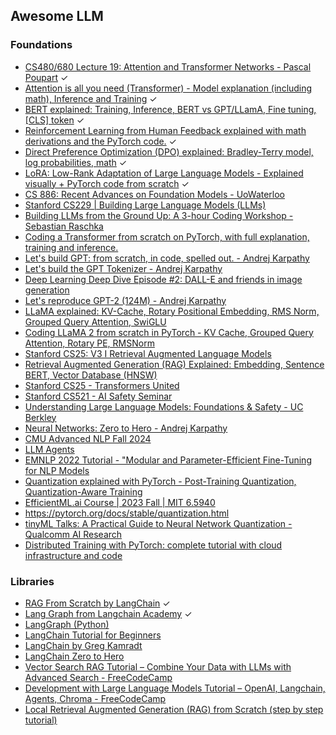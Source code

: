 ## Awesome LLM

### Foundations
- [CS480/680 Lecture 19: Attention and Transformer Networks - Pascal Poupart](https://www.youtube.com/watch?v=OyFJWRnt_AY) ✓
- [Attention is all you need (Transformer) - Model explanation (including math), Inference and Training](https://www.youtube.com/watch?v=bCz4OMemCcA) ✓
- [BERT explained: Training, Inference, BERT vs GPT/LLamA, Fine tuning, \[CLS\] token](https://www.youtube.com/watch?v=90mGPxR2GgY) ✓
- [Reinforcement Learning from Human Feedback explained with math derivations and the PyTorch code.](https://www.youtube.com/watch?v=qGyFrqc34yc) ✓
- [Direct Preference Optimization (DPO) explained: Bradley-Terry model, log probabilities, math](https://www.youtube.com/watch?v=hvGa5Mba4c8) ✓
- [LoRA: Low-Rank Adaptation of Large Language Models - Explained visually + PyTorch code from scratch](https://www.youtube.com/watch?v=PXWYUTMt-AU) ✓
- [CS 886: Recent Advances on Foundation Models - UoWaterloo](https://cs.uwaterloo.ca/~wenhuche/teaching/cs886/)
- [Stanford CS229 | Building Large Language Models (LLMs)](https://www.youtube.com/watch?v=9vM4p9NN0Ts)
- [Building LLMs from the Ground Up: A 3-hour Coding Workshop - Sebastian Raschka](https://www.youtube.com/watch?v=quh7z1q7-uc)
- [Coding a Transformer from scratch on PyTorch, with full explanation, training and inference.](https://www.youtube.com/watch?v=ISNdQcPhsts) 
- [Let's build GPT: from scratch, in code, spelled out. - Andrej Karpathy](https://www.youtube.com/watch?v=kCc8FmEb1nY)
- [Let's build the GPT Tokenizer - Andrej Karpathy](https://www.youtube.com/watch?v=zduSFxRajkE)
- [Deep Learning Deep Dive Episode #2: DALL-E and friends in image generation](https://www.youtube.com/watch?v=gMc90bqHMSM)
- [Let's reproduce GPT-2 (124M) - Andrej Karpathy](https://www.youtube.com/watch?v=l8pRSuU81PU)
- [LLaMA explained: KV-Cache, Rotary Positional Embedding, RMS Norm, Grouped Query Attention, SwiGLU](https://www.youtube.com/watch?v=Mn_9W1nCFLo)
- [Coding LLaMA 2 from scratch in PyTorch - KV Cache, Grouped Query Attention, Rotary PE, RMSNorm](https://www.youtube.com/watch?v=oM4VmoabDAI)
- [Stanford CS25: V3 I Retrieval Augmented Language Models](https://www.youtube.com/watch?v=mE7IDf2SmJg)
- [Retrieval Augmented Generation (RAG) Explained: Embedding, Sentence BERT, Vector Database (HNSW)](https://www.youtube.com/watch?v=rhZgXNdhWDY)
- [Stanford CS25 - Transformers United](https://www.youtube.com/playlist?list=PLoROMvodv4rNiJRchCzutFw5ItR_Z27CM)
- [Stanford CS521 - AI Safety Seminar](https://www.youtube.com/playlist?list=PLoROMvodv4rNtnS3JSRRZzLWQo2dd6XNs)
- [Understanding Large Language Models: Foundations & Safety - UC Berkley](https://www.youtube.com/playlist?list=PLS01nW3RtgopGBSzwzIQL6SAZFGFh5B4b)
- [Neural Networks: Zero to Hero - Andrej Karpathy](https://www.youtube.com/playlist?list=PLAqhIrjkxbuWI23v9cThsA9GvCAUhRvKZ)
- [CMU Advanced NLP Fall 2024](https://www.youtube.com/playlist?list=PL8PYTP1V4I8D4BeyjwWczukWq9d8PNyZp)
- [LLM Agents](https://www.youtube.com/playlist?list=PLS01nW3RtgopsNLeM936V4TNSsvvVglLc)
- [EMNLP 2022 Tutorial - "Modular and Parameter-Efficient Fine-Tuning for NLP Models](https://www.youtube.com/watch?v=KoOlcX3XLd4)
- [Quantization explained with PyTorch - Post-Training Quantization, Quantization-Aware Training](https://www.youtube.com/watch?v=0VdNflU08yA)
- [EfficientML.ai Course | 2023 Fall | MIT 6.5940](https://www.youtube.com/playlist?list=PL80kAHvQbh-pT4lCkDT53zT8DKmhE0idB)
- https://pytorch.org/docs/stable/quantization.html
- [tinyML Talks: A Practical Guide to Neural Network Quantization - Qualcomm AI Research](https://www.youtube.com/watch?v=KASuxB3XoYQ)
- [Distributed Training with PyTorch: complete tutorial with cloud infrastructure and code](https://www.youtube.com/watch?v=toUSzwR0EV8)


### Libraries
- [RAG From Scratch by LangChain](https://www.youtube.com/playlist?list=PLfaIDFEXuae2LXbO1_PKyVJiQ23ZztA0x) ✓
- [Lang Graph from Langchain Academy](https://academy.langchain.com/courses/intro-to-langgraph) ✓
- [LangGraph (Python)](https://www.youtube.com/playlist?list=PLfaIDFEXuae16n2TWUkKq5PgJ0w6Pkwtg)
- [LangChain Tutorial for Beginners](https://www.youtube.com/playlist?list=PLBSCvBlTOLa_WxDWdDoHSP3u2CdGImtwM)
- [LangChain by Greg Kamradt](https://www.youtube.com/playlist?list=PLqZXAkvF1bPNQER9mLmDbntNfSpzdDIU5)
- [LangChain Zero to Hero](https://www.youtube.com/playlist?list=PLrHDkgxEs6hu3MysTpWv5pl357_r4hGcu)
- [Vector Search RAG Tutorial – Combine Your Data with LLMs with Advanced Search - FreeCodeCamp](https://www.youtube.com/watch?v=JEBDfGqrAUA&list=PLinWbOnVokGo4UJ3nhv_VEvvqJnujCD13&index=28)
- [Development with Large Language Models Tutorial – OpenAI, Langchain, Agents, Chroma - FreeCodeCamp](https://www.youtube.com/watch?v=xZDB1naRUlk&list=PLinWbOnVokGo4UJ3nhv_VEvvqJnujCD13)
- [Local Retrieval Augmented Generation (RAG) from Scratch (step by step tutorial)](https://www.youtube.com/watch?v=qN_2fnOPY-M)
